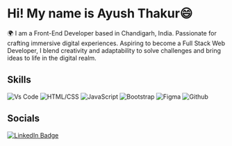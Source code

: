 # Hi! My name is Ayush Thakur😄

🌍 I am a Front-End Developer based in Chandigarh, India.
Passionate for crafting immersive digital experiences. Aspiring to become a Full Stack Web Developer, I blend creativity and adaptability to solve challenges and bring ideas to life in the digital realm.

## Skills
![Vs Code](https://skillicons.dev/icons?i=vscode)
![HTML/CSS](https://skillicons.dev/icons?i=html,css)
![JavaScript](https://skillicons.dev/icons?i=js)
![Bootstrap](https://skillicons.dev/icons?i=bootstrap)
![Figma](https://skillicons.dev/icons?i=figma)
![Github](https://skillicons.dev/icons?i=github)


## Socials
[![LinkedIn Badge](https://img.shields.io/badge/LinkedIn-blue?style=for-the-badge&logo=linkedin&logoColor=white)](https://www.linkedin.com/in/ayushthakur79/)
